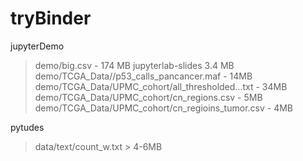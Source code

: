 # tryBinder

jupyterDemo
> demo/big.csv - 174 MB
> jupyterlab-slides 3.4 MB
> demo/TCGA_Data//p53_calls_pancancer.maf - 14MB
> demo/TCGA_Data/UPMC_cohort/all_thresholded...txt  - 34MB
> demo/TCGA_Data/UPMC_cohort/cn_regions.csv - 5MB
> demo/TCGA_Data/UPMC_cohort/cn_regioins_tumor.csv - 4MB



pytudes
> data/text/count_w.txt > 4-6MB